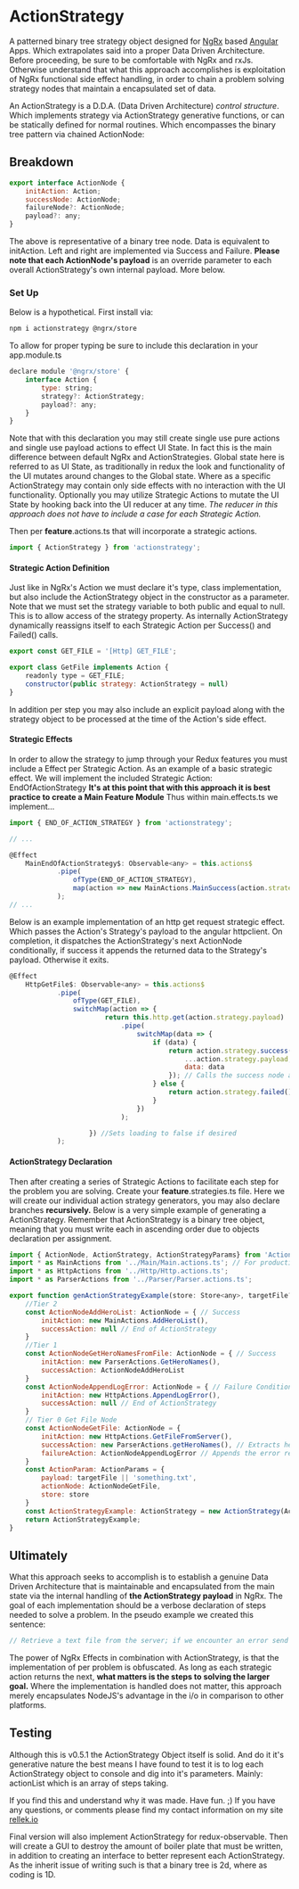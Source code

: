 # ActionStrategy

A patterned binary tree strategy object designed for [NgRx](ngrx.io) based [Angular](angular.io) Apps. Which extrapolates said into a proper Data Driven Architecture.
Before proceeding, be sure to be comfortable with NgRx and rxJs.
Otherwise understand that what this approach accomplishes is exploitation of NgRx functional side effect handling, in order to chain a problem solving strategy nodes that maintain a encapsulated set of data.

An ActionStrategy is a D.D.A. (Data Driven Architecture) *control structure*. Which implements strategy via ActionStrategy generative functions, or can be statically defined for normal routines. Which encompasses the binary tree pattern via chained ActionNode:

## Breakdown

```javascript
export interface ActionNode {
    initAction: Action;
    successNode: ActionNode;
    failureNode?: ActionNode;
    payload?: any;
}
```

The above is representative of a binary tree node. Data is equivalent to initAction. Left and right are implemented via Success and Failure.
**Please note that each ActionNode's payload** is an override parameter to each overall ActionStrategy's own internal payload. More below.

### Set Up

Below is a hypothetical. First install via:

```bash
npm i actionstrategy @ngrx/store
```

To allow for proper typing be sure to include this declaration in your app.module.ts

```javascript
declare module '@ngrx/store' {
    interface Action {
        type: string;
        strategy?: ActionStrategy;
        payload?: any;
    }
}
```

Note that with this declaration you may still create single use pure actions and single use payload actions to effect UI State.
In fact this is the main difference between default NgRx and ActionStrategies. Global state here is referred to as UI State, as traditionally in redux the look and functionality of the UI mutates around changes to the Global state. Where as a specific ActionStrategy may contain only side effects with no interaction with the UI functionality. Optionally you may utilize Strategic Actions to mutate the UI State by hooking back into the UI reducer at any time. *The reducer in this approach does not have to include a case for each Strategic Action.*

Then per __feature__.actions.ts that will incorporate a strategic actions.

```javascript
import { ActionStrategy } from 'actionstrategy';
```

#### Strategic Action Definition

Just like in NgRx's Action we must declare it's type, class implementation, but also include the ActionStrategy object in the constructor as a parameter. Note that we must set the strategy variable to both public and equal to null. This is to allow access of the strategy property. As internally ActionStrategy dynamically reassigns itself to each Strategic Action per Success() and Failed() calls.

```javascript
export const GET_FILE = '[Http] GET_FILE';

export class GetFile implements Action {
    readonly type = GET_FILE;
    constructor(public strategy: ActionStrategy = null)
}
```

In addition per step you may also include an explicit payload along with the strategy object to be processed at the time of the Action's side effect.

#### Strategic Effects

In order to allow the strategy to jump through your Redux features you must include a Effect per Strategic Action.
As an example of a basic strategic effect. We will implement the included Strategic Action: EndOfActionStrategy
**It's at this point that with this approach it is best practice to create a Main Feature Module**
Thus within main.effects.ts we implement...

```javascript
import { END_OF_ACTION_STRATEGY } from 'actionstrategy';

// ...

@Effect
    MainEndOfActionStrategy$: Observable<any> = this.actions$
            .pipe(
                ofType(END_OF_ACTION_STRATEGY),
                map(action => new MainActions.MainSuccess(action.strategy.payload)) // Handle final logs, optionally set feature loading to false
            );
// ...
```

Below is an example implementation of an http get request strategic effect. Which passes the Action's Strategy's payload to the angular httpclient. On completion, it dispatches the ActionStrategy's next ActionNode conditionally, if success it appends the returned data to the Strategy's payload. Otherwise it exits.

```javascript
@Effect
    HttpGetFile$: Observable<any> = this.actions$
            .pipe(
                ofType(GET_FILE),
                switchMap(action => {
                        return this.http.get(action.strategy.payload)
                            .pipe(
                                switchMap(data => {
                                    if (data) {
                                        return action.strategy.success({
                                            ...action.strategy.payload,
                                            data: data
                                        }); // Calls the success node and appends the returned data to the ActionStrategy Encapsulated State
                                    } else {
                                        return action.strategy.failed() // Dispatches the failure ActionNode if the http service ran into an error
                                    }
                                })
                            );

                    }) //Sets loading to false if desired
            );
```

#### ActionStrategy Declaration

Then after creating a series of Strategic Actions to facilitate each step for the problem you are solving. Create your __feature__.strategies.ts file.
Here we will create our individual action strategy generators, you may also declare branches __recursively.__ Below is a very simple example of generating a ActionStrategy. Remember that ActionStrategy is a binary tree object, meaning that you must write each in ascending order due to objects declaration per assignment.

```javascript
import { ActionNode, ActionStrategy, ActionStrategyParams} from 'ActionStrategy';
import * as MainActions from '../Main/Main.actions.ts'; // For production, be sure to { } include only what you need
import * as HttpActions from '../Http/Http.actions.ts';
import * as ParserActions from '../Parser/Parser.actions.ts';

export function genActionStrategyExample(store: Store<any>, targetFile?: string) {
    //Tier 2
    const ActionNodeAddHeroList: ActionNode = { // Success
        initAction: new MainActions.AddHeroList(),
        successAction: null // End of ActionStrategy
    }
    //Tier 1
    const ActionNodeGetHeroNamesFromFile: ActionNode = { // Success
        initAction: new ParserActions.GetHeroNames(),
        successAction: ActionNodeAddHeroList
    }
    const ActionNodeAppendLogError: ActionNode = { // Failure Condition
        initAction: new HttpActions.AppendLogError(),
        successAction: null // End of ActionStrategy
    }
    // Tier 0 Get File Node
    const ActionNodeGetFile: ActionNode = {
        initAction: new HttpActions.GetFileFromServer(),
        successAction: new ParserActions.getHeroNames(), // Extracts hero names from the txt file
        failureAction: ActionNodeAppendLogError // Appends the error response then logs to console
    }
    const ActionParam: ActionParams = {
        payload: targetFile || 'something.txt',
        actionNode: ActionNodeGetFile,
        store: store
    }
    const ActionStrategyExample: ActionStrategy = new ActionStrategy(ActionParam);
    return ActionStrategyExample;
}
```

## Ultimately

What this approach seeks to accomplish is to establish a genuine Data Driven Architecture that is maintainable and encapsulated from the main state via the internal handling of **the ActionStrategy payload** in NgRx.
The goal of each implementation should be a verbose declaration of steps needed to solve a problem. In the pseudo example we created this sentence:

```javascript
// Retrieve a text file from the server; if we encounter an error send to our log service; otherwise parse out the hero names in the file; finally, then finally add it to the UI.
```

The power of NgRx Effects in combination with ActionStrategy, is that the implementation of per problem is obfuscated. As long as each strategic action returns the next, **what matters is the steps to solving the larger goal.** Where the implementation is handled does not matter, this approach merely encapsulates NodeJS's advantage in the i/o in comparison to other platforms.

## Testing

Although this is v0.5.1 the ActionStrategy Object itself is solid.
And do it it's generative nature the best means I have found to test it is to log each ActionStrategy object to console and dig into it's parameters. Mainly: actionList which is an array of steps taking.

If you find this and understand why it was made. Have fun. ;) If you have any questions, or comments please find my contact information on my site [rellek.io](rellek.io)

Final version will also implement ActionStrategy for redux-observable. Then will create a GUI to destroy the amount of boiler plate that must be written, in addition to creating an interface to better represent each ActionStrategy. As the inherit issue of writing such is that a binary tree is 2d, where as coding is 1D.